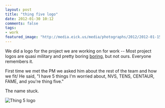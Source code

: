 ```yaml
---
layout: post
title: "thing five logo"
date: 2012-01-30 10:12
comments: false
tags:
- work
featured_image: "http://media.eick.us/media/photographs/2012/2012-01-15/thing5logo5-2-.jpg"
---
```

We did a logo for the project we are working on for work -- Most project logos are quasi military and pretty boring [boring](http://culturalknowledge.org/Data/Sites/1/site_graphics/dcgs-a_logo.png), but not ours.  Everyone remembers it.

First time we met the PM we asked him about the rest of the team and how we fit/  He said, "I have 5 things I'm worried about, NVS, TENS, CENTAUR, FAME, and you're thing five."

The name stuck.

![Thing 5 logo](http://media.eick.us/media/photographs/2012/2012-01-15/thing5logo5-2-.jpg)

